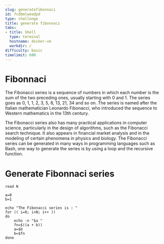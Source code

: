 ```yaml
---
slug: generatefibonnaci
id: 7cdbmlweodpd
type: challenge
title: generate fibonnaci
tabs:
- title: Shell
  type: terminal
  hostname: docker-vm
  workdir: /
difficulty: basic
timelimit: 600
---
```


# Fibonnaci


The Fibonacci series is a sequence of numbers in which each number is the sum of the two preceding ones, usually starting with 0 and 1. The series goes as 0, 1, 1, 2, 3, 5, 8, 13, 21, 34 and so on. The series is named after the Italian mathematician Leonardo Fibonacci, who introduced the sequence to Western mathematics in the 13th century.

The Fibonacci series also has many practical applications in computer science, particularly in the design of algorithms, such as the Fibonacci search technique. It also appears in financial market analysis and in the modeling of certain phenomena in physics and biology.
The Fibonacci series can be generated in many ways in programming languages such as Bash, one way to generate the series is by using a loop and the recursive function.

# Generate Fibonnaci series
```
read N

a=0
b=1

echo "The Fibonacci series is : "
for (( i=0; i<N; i++ ))
do
    echo -n "$a "
    fn=$((a + b))
    a=$b
    b=$fn
done
```